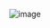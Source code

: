![image](https://github.com/mpindera/Mp3Project/assets/107795584/3d2976e6-55ad-4657-8915-23178243c9a9)
